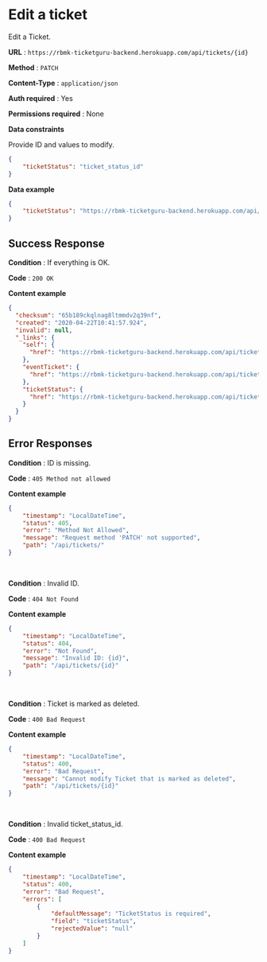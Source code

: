 # Edit a ticket

Edit a Ticket.

**URL** : `https://rbmk-ticketguru-backend.herokuapp.com/api/tickets/{id}`

**Method** : `PATCH`

**Content-Type** : `application/json`

**Auth required** : Yes

**Permissions required** : None

**Data constraints**

Provide ID and values to modify.

```json
{
    "ticketStatus": "ticket_status_id"
}
```

**Data example**

```json
{
    "ticketStatus": "https://rbmk-ticketguru-backend.herokuapp.com/api/ticketStatuses/2"
}
```

## Success Response

**Condition** : If everything is OK.

**Code** : `200 OK`

**Content example**

```json
{
  "checksum": "65b189ckqlnag8ltmmdv2q39nf",
  "created": "2020-04-22T10:41:57.924",
  "invalid": null,
  "_links": {
    "self": {
      "href": "https://rbmk-ticketguru-backend.herokuapp.com/api/tickets/20"
    },
    "eventTicket": {
      "href": "https://rbmk-ticketguru-backend.herokuapp.com/api/tickets/20/eventTicket"
    },
    "ticketStatus": {
      "href": "https://rbmk-ticketguru-backend.herokuapp.com/api/tickets/20/ticketStatus"
    }
  }
}
```

## Error Responses

**Condition** : ID is missing.

**Code** : `405 Method not allowed`

**Content example**

```json
{
    "timestamp": "LocalDateTime",
    "status": 405,
    "error": "Method Not Allowed",
    "message": "Request method 'PATCH' not supported",
    "path": "/api/tickets/"
}
```
</br>

**Condition** : Invalid ID.

**Code** : `404 Not Found`

**Content example**

```json
{
    "timestamp": "LocalDateTime",
    "status": 404,
    "error": "Not Found",
    "message": "Invalid ID: {id}",
    "path": "/api/tickets/{id}"
}
```
</br>

**Condition** : Ticket is marked as deleted.

**Code** : `400 Bad Request`

**Content example**

```json
{
    "timestamp": "LocalDateTime",
    "status": 400,
    "error": "Bad Request",
    "message": "Cannot modify Ticket that is marked as deleted",
    "path": "/api/tickets/{id}"
}
```

</br>

**Condition** : Invalid ticket_status_id.

**Code** : `400 Bad Request`

**Content example**

```json
{
    "timestamp": "LocalDateTime",
    "status": 400,
    "error": "Bad Request",
    "errors": [
        {
            "defaultMessage": "TicketStatus is required",
            "field": "ticketStatus",
            "rejectedValue": "null"
        }
    ]
}
```